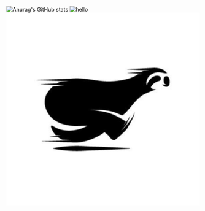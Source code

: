 ![Anurag's GitHub stats](https://github-readme-stats.vercel.app/api?username=ublockedslackrr&show_icons=true&theme=dracula)
![hello](https://github.com/ublockedslackrr/blob/main/img/slackrrgames.png?raw=true)
<a href="https://ublockedslackrr.github.io./"><img src="slackrr.png"></a>
